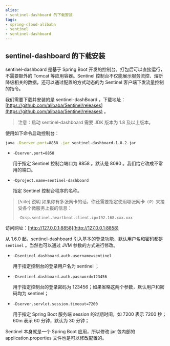 ```yaml
---
alias: 
- sentinel-dashboard 的下载安装 
tags: 
- spring-cloud-alibaba
- sentinel
- sentinel-dashboard
---
```


## sentinel-dashboard 的下载安装 

sentinel-dashboard 是基于 Spring Boot 开发的控制台。打包后可以直接运行，不需要额外的 Tomcat 等应用容器。Sentinel 控制台不仅能展示服务流控、熔断降级相关的数据，还可以通过配置的方式动态的为 Sentinel 客户端下发流量控制的指令。

我们需要下载并安装的是 sentinel-dashBoard ，下载地址：[https://github.com/alibaba/Sentinel/releases](https://github.com/alibaba/Sentinel/releases) 。

> 注意：启动 sentinel-dashboard 需要 JDK 版本为 1.8 及以上版本。

使用如下命令启动控制台：

```bash
java -Dserver.port=8858 -jar sentinel-dashboard-1.8.2.jar
```

-   `-Dserver.port=8858`

    用于指定 Sentinel 控制台端口为 8858 。默认是 8080 。我们给它改成不常用的端口。

-   `-Dproject.name=sentinel-dashboard`

    指定 Sentinel 控制台程序的名称。

> [!cite] 说明
> 如果你有多张网卡的话，你还需要指定使用哪张网卡<small>（IP）</small>来接受各个微服务上报的信息：
> 
> `-Dcsp.sentinel.heartbeat.client.ip=192.168.xxx.xxx`

访问网址：[http://127.0.0.1:8858](http://127.0.0.1:8858)

从 1.6.0 起，sentinel-dashboard 引入基本的登录功能，默认用户名和密码都是 `sentinel` 。当然也可以通过 JVM 参数的方式进行修改。

-   `-Dsentinel.dashboard.auth.username=sentinel`

    用于指定控制台的登录用户名为 sentinel ；

-   `-Dsentinel.dashboard.auth.password=123456`

    用于指定控制台的登录密码为 123456；如果省略这两个参数，默认用户和密码均为 sentinel；

-   `-Dserver.servlet.session.timeout=7200`

    用于指定 Spring Boot 服务端 session 的过期时间，如 7200 表示 7200 秒；60m 表示 60 分钟，默认为 30 分钟；

Sentinel 本身就是一个 Spring Boot 应用，所以修改 jar 包内部的 application.properties 文件也是可以修改配置的。

